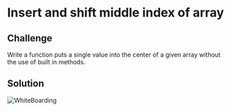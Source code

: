 # Insert and shift middle index of array


## Challenge
Write a function puts a single value into the center of a given array without the use of built in methods.

## Solution
![WhiteBoarding](../../assets/01_array_shift)
